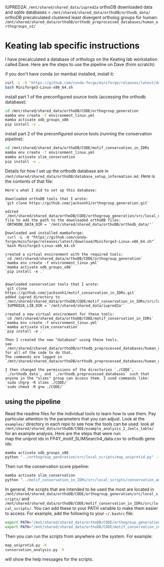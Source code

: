 IUPRED2A: `/mnt/shared/shared_data/iupred2a`
orthoDB downloaded data and sqlite databases = `/mnt/shared/shared_data/orthoDB/orthodb_data/`
orthoDB precalculated clustered least divergent ortholog groups for human: `/mnt/shared/shared_data/orthoDB/orthodb_preprocessed_databases/human_orthogroups_v2/`

# Keating lab specific instructions
I have precalculated a database of orthologs on the Keating lab workstation called Dave. Here are the steps to use the pipeline on Dave (from scratch):


if you don't have conda (or mamba) installed, install it:
```bash
curl -L -O "https://github.com/conda-forge/miniforge/releases/latest/download/Miniforge3-Linux-x86_64.sh"
bash Miniforge3-Linux-x86_64.sh
```

install part 1 of the preconfigured source tools (accessing the orthodb database):
```bash
cd /mnt/shared/shared_data/orthoDB/CODE/orthogroup_generation
mamba env create -f environment_linux.yml
mamba activate odb_groups_x86
pip install -e .
```
install part 2 of the preconfigured source tools (running the conservation pipeline):
```bash
cd /mnt/shared/shared_data/orthoDB/CODE/motif_conservation_in_IDRs
mamba env create -f environment_linux.yml
mamba activate slim_conservation
pip install -e .
```

Details for how I set up the orthodb database are in `/mnt/shared/shared_data/orthoDB/database_setup_information.md`.
Here is the contents of that file:

    Here's what I did to set up this database:

    downloaded orthoDB tools that I wrote:
    `git clone https://github.com/jacksonh1/orthogroup_generation.git`

    edited `/mnt/shared/shared_data/orthoDB/CODE/orthogroup_generation/src/local_env_variables/.env` file to add the path to the downloaded orthoDB files:
    `ORTHODB_DATA_DIR = '/mnt/shared/shared_data/orthoDB/orthodb_data/'`

    Downloaded and installed mambaforge: 
    `curl -L -O "https://github.com/conda-forge/miniforge/releases/latest/download/Miniforge3-Linux-x86_64.sh"`
    `bash Miniforge3-Linux-x86_64.sh`

    created a virtual environment with the required tools:
    `cd /mnt/shared/shared_data/orthoDB/CODE/orthogroup_generation`
    `mamba env create -f environment_linux.yml`
    `mamba activate odb_groups_x86`
    `pip install -e .`


    downloaded conservation tools that I wrote:
    `git clone https://github.com/jacksonh1/motif_conservation_in_IDRs.git`
    added iupred directory to `/mnt/shared/shared_data/orthoDB/CODE/motif_conservation_in_IDRs/src/local_env_variables/.env`:
    `IUPRED2A_LIB_DIR = '/mnt/shared/shared_data/iupred2a'`

    created a new virtual environment for these tools:
    `cd /mnt/shared/shared_data/orthoDB/CODE/motif_conservation_in_IDRs`
    `mamba env create -f environment_linux.yml`
    `mamba activate slim_conservation`
    `pip install -e .`

    Then I created the new "database" using these tools.
    see `/mnt/shared/shared_data/orthoDB/orthodb_preprocessed_databases/human_orthogroups_v3` for all of the code to do that. 
    The commands are logged in `/mnt/shared/shared_data/orthoDB/orthodb_preprocessed_databases/human_orthogroups_v3/readme_commands_that_were_executed.md`

    I then changed the permissions of the directories `./CODE`, `./orthodb_data`, and `./orthodb_preprocessed_databases` such that anyone in the "slims" group can access them. I used commands like: 
    `sudo chgrp -R slims ./CODE/`
    `sudo chmod -R g+w ./CODE/`

## using the pipeline

Read the readme files for the individual tools to learn how to use them. Pay particular attention to the parameters that you can adjust. Look at the `examples/` directory in each repo to see how the tools can be used.
look at `/mnt/shared/shared_data/orthoDB/CODE/example_analysis_2_Joels_table/` for an example analysis. Here are the steps that were run:<br>
map the uniprot ids in FP4Y_motif_SLIMSearch4_data.csv to orthodb gene ids:
```bash
mamba activate odb_groups_x86
python "../orthogroup_generation/src/local_scripts/map_uniprotid.py" -i "./FP4Y_motif_SLIMSearch4_data.csv" --uni_column "ProteinAcc"
```
Then run the conservation score pipeline:
```bash
mamba activate slim_conservation
python "../motif_conservation_in_IDRs/src/local_scripts/conservation_analysis.py" -c ./step2_params.yaml -n 6
```

In general, the scripts that are intended to be used the most are located in `/mnt/shared/shared_data/orthoDB/CODE/orthogroup_generation/src/local_scripts/` and `/mnt/shared/shared_data/orthoDB/CODE/motif_conservation_in_IDRs/src/local_scripts/`. You can add these to your PATH variable to make them easier to access. For example, add the following to your `~/.bashrc` file:
```bash
export PATH="/mnt/shared/shared_data/orthoDB/CODE/orthogroup_generation/src/local_scripts/:$PATH"
export PATH="/mnt/shared/shared_data/orthoDB/CODE/motif_conservation_in_IDRs/src/local_scripts/:$PATH"
```
Then you can run the scripts from anywhere on the system. For example:
```bash
map_uniprotid.py -h
conservation_analysis.py -h
```
will show the help messages for the scripts.

